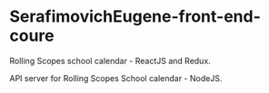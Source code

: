 # SerafimovichEugene-front-end-coure

Rolling Scopes school calendar - ReactJS and Redux.

API server for Rolling Scopes School calendar - NodeJS.
